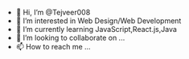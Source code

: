 - 👋 Hi, I’m @Tejveer008
- 👀 I’m interested in Web Design/Web Development
- 🌱 I’m currently learning JavaScript,React.js,Java
- 💞️ I’m looking to collaborate on ...
- 📫 How to reach me ...

<!---
Tejveer008/Tejveer008 is a ✨ special ✨ repository because its `README.md` (this file) appears on your GitHub profile.
You can click the Preview link to take a look at your changes.
--->

